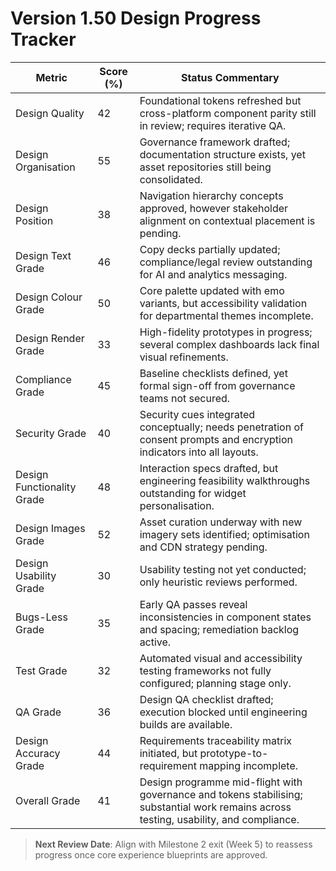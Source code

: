 # Version 1.50 Design Progress Tracker

| Metric | Score (%) | Status Commentary |
| --- | --- | --- |
| Design Quality | 42 | Foundational tokens refreshed but cross-platform component parity still in review; requires iterative QA. |
| Design Organisation | 55 | Governance framework drafted; documentation structure exists, yet asset repositories still being consolidated. |
| Design Position | 38 | Navigation hierarchy concepts approved, however stakeholder alignment on contextual placement is pending. |
| Design Text Grade | 46 | Copy decks partially updated; compliance/legal review outstanding for AI and analytics messaging. |
| Design Colour Grade | 50 | Core palette updated with emo variants, but accessibility validation for departmental themes incomplete. |
| Design Render Grade | 33 | High-fidelity prototypes in progress; several complex dashboards lack final visual refinements. |
| Compliance Grade | 45 | Baseline checklists defined, yet formal sign-off from governance teams not secured. |
| Security Grade | 40 | Security cues integrated conceptually; needs penetration of consent prompts and encryption indicators into all layouts. |
| Design Functionality Grade | 48 | Interaction specs drafted, but engineering feasibility walkthroughs outstanding for widget personalisation. |
| Design Images Grade | 52 | Asset curation underway with new imagery sets identified; optimisation and CDN strategy pending. |
| Design Usability Grade | 30 | Usability testing not yet conducted; only heuristic reviews performed. |
| Bugs-Less Grade | 35 | Early QA passes reveal inconsistencies in component states and spacing; remediation backlog active. |
| Test Grade | 32 | Automated visual and accessibility testing frameworks not fully configured; planning stage only. |
| QA Grade | 36 | Design QA checklist drafted; execution blocked until engineering builds are available. |
| Design Accuracy Grade | 44 | Requirements traceability matrix initiated, but prototype-to-requirement mapping incomplete. |
| Overall Grade | 41 | Design programme mid-flight with governance and tokens stabilising; substantial work remains across testing, usability, and compliance.

> **Next Review Date**: Align with Milestone 2 exit (Week 5) to reassess progress once core experience blueprints are approved.
